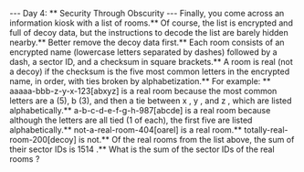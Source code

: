 --- Day 4: ** Security Through Obscurity ---
Finally, you come across an information kiosk with a list of rooms.**  Of course, the list is encrypted and full of decoy data, but the instructions to decode the list are barely hidden nearby.**  Better remove the decoy data first.**
Each room consists of an encrypted name (lowercase letters separated by dashes) followed by a dash, a sector ID, and a checksum in square brackets.**
A room is real (not a decoy) if the checksum is the five most common letters in the encrypted name, in order, with ties broken by alphabetization.**  For example: **
aaaaa-bbb-z-y-x-123[abxyz]
is a real room because the most common letters are
a
(5),
b
(3), and then a tie between
x
,
y
, and
z
, which are listed alphabetically.**
a-b-c-d-e-f-g-h-987[abcde]
is a real room because although the letters are all tied (1 of each), the first five are listed alphabetically.**
not-a-real-room-404[oarel]
is a real room.**
totally-real-room-200[decoy]
is not.**
Of the real rooms from the list above, the sum of their sector IDs is
1514
.**
What is the
sum of the sector IDs of the real rooms
?